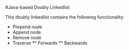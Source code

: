 #Java-based Doubly Linkedlist

This doubly linkedlist contains the following functionality:

* Prepend node
* Append node
* Remove node
* Traverse
	** Forwards
	** Backwards